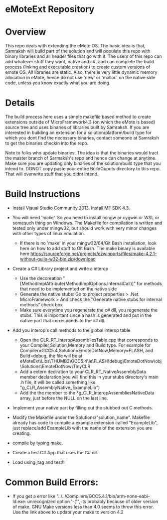 # eMoteExt Repository

# Overview
This repo deals with extending the eMote OS. The basic idea is that, Samraksh will build part of the solution and will populate this repo with binary libraries and all header files that go with it. The users of this repo can add whatever stuff they want, native and c#, and can complete the build process (linking and executable creation) to create custom versions of emote OS. All libraries are static. Also, there is very little dynamic memory allocation in eMote, hence do not use 'new' or 'malloc' on the native side code, unless you know exactly what you are doing.

# Details
The build process here uses a simple makefile based method to create extensions outside of MicroFramework4.3 (on which the eMote is based) source tree and uses binaries of libraries built by Samraksh. If you are interested in building an extension for a solution/platform/build type for which you dont find the necessary binaries, contact someone at Samraksh to get the binaries checkin into the repo.

Note to folks who update binaries: The idea is that the binaries would tract the master branch of Sarmaksh's repo and hence can change at anytime. Make sure you are updating only binaries of the solution/build type that you intend to. DONOT copy paste your entire BuildOuputs directory to this repo. That will overwrite stuff that you didnt intend.

# Build Instructions
- Install Visual Studio Community 2013. Install MF SDK 4.3. 
- You will need 'make'. So you need to install mingw or cygwin or WSL or somesuch thing on Windows. The Makefile for compilation is written and tested only under mingw32, but should work with very minor changes with other types of linux emulation.
	- If there is no 'make' in your mingw32/64/Git Bash installation, look here on how to add stuff to Git Bash. The make binary is available here https://sourceforge.net/projects/ezwinports/files/make-4.2.1-without-guile-w32-bin.zip/download
- Create a C# Library project and write a interop
	- Use the decoreation "[MethodImplAttribute(MethodImplOptions.InternalCall)]" for methods that need to be implemented on the native side
	- Generate the native stubs: Go to project properties > .Net MicroFramework > And check the "Generate native stubs for internal methods" check box
	- Make sure everytime you regenerate the c# dll, you regenerate the stubs. This is important since a hash is generated and put in the native part that corresponds to the c# dll.
- Add you interop's call methods to the global interop table
	- Open the CLR_RT_InteropAssembliesTable.cpp that corresponds to your Compiler,Solution,Memory and Build type. For example for Compiler=GCC5.4,Solution=EmoteDotNow,Memory=FLASH, and Build=debug, the file will be at eMoteExt\Libs\THUMB2\GCC5.4\le\FLASH\debug\EmoteDotNow\obj\Solutions\EmoteDotNow\TinyCLR 
	- Add a extern declration to your CLR_RT_NativeAssemblyData member declaration(you will find this in your stubs directory's main .h file, it will be called something like "g_CLR_AssemblyNative_ExampleLib")
	- Add the the member to the *g_CLR_InteropAssembliesNativeData array, just before the NULL on the last line.
- Implement your native part by filling out the stubbed out C methods.

- Modify the Makefile under the Solutions/"solution_name". Makefile already has code to compile a  example extension called "ExampleLib", just replace/add ExampleLib with the name of the extension you are creating.
- compile by typing make.
- Create a test C# App that uses the C# dll.
- Load using jtag and test!!

# Common Build Errors:

- If you get a error like "../../Compilers/GCC5.4.1/bin/arm-none-eabi-ld.exe: unrecognized option '-\('", its probably because of older version of make. GNU Make versions less than 4.0 seems to throw this error. Use the link above to update your make to version 4.2
	
